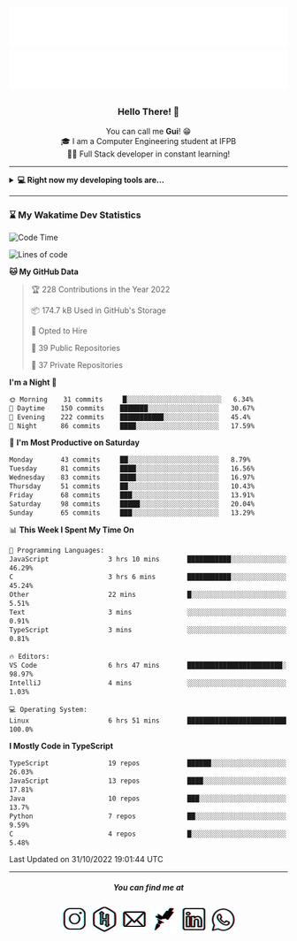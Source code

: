 <h1 align="center">
  <img src="esdrasglitched-4light.svg#gh-light-mode-only" alt="Guilherme Esdras" />
  <img src="esdrasglitched-4dark.svg#gh-dark-mode-only" alt="Guilherme Esdras" />
</h1>

<h3 align='center'> Hello There! 👋 </h3>

<p align="center">
  You can call me <strong>Gui</strong>! 😁 <br/>
  🎓 I am a Computer Engineering student at IFPB <br/>
  👨‍💻 Full Stack developer in constant learning!
</p>

---

<details closed>
  <summary><strong>💻 Right now my developing tools are...</strong></summary>
    <br/>
    <img alt="JavaScript" src="https://img.shields.io/badge/javascript-%23323330.svg?style=for-the-badge&logo=javascript&logoColor=%23F7DF1E"/>
    <img alt="TypeScript" src="https://img.shields.io/badge/typescript-%23007ACC.svg?style=for-the-badge&logo=typescript&logoColor=white"/>
    <img alt="Java" src="https://img.shields.io/badge/java-%23ED8B00.svg?style=for-the-badge&logo=java&logoColor=white"/>
    <br/>
    <img alt="HTML5" src="https://img.shields.io/badge/html5-%23E34F26.svg?style=for-the-badge&logo=html5&logoColor=white"/>
    <img alt="CSS3" src="https://img.shields.io/badge/css3-%231572B6.svg?style=for-the-badge&logo=css3&logoColor=white"/>
    <br/>
    <img alt="React" src="https://img.shields.io/badge/react-%2320232a.svg?style=for-the-badge&logo=react&logoColor=%2361DAFB"/>
    <img alt="Redux" src="https://img.shields.io/badge/redux-%23593d88.svg?style=for-the-badge&logo=redux&logoColor=white"/>
    <br/>
    <img alt="Bootstrap" src="https://img.shields.io/badge/bootstrap-%23563D7C.svg?style=for-the-badge&logo=bootstrap&logoColor=white"/>
    <img alt="SASS" src="https://img.shields.io/badge/SASS-hotpink.svg?style=for-the-badge&logo=SASS&logoColor=white"/>
    <img alt="Webpack" src="https://img.shields.io/badge/webpack-%238DD6F9.svg?style=for-the-badge&logo=webpack&logoColor=black" />
    <br/>
    <img alt="Spring" src="https://img.shields.io/badge/spring-%236DB33F.svg?style=for-the-badge&logo=spring&logoColor=white"/>
    <br/>
    <img alt="Oracle" src ="https://img.shields.io/badge/oracle-%23F00000.svg?style=for-the-badge&logo=oracle&logoColor=white" />
    <img alt="MySQL" src="https://img.shields.io/badge/mysql-%2300f.svg?style=for-the-badge&logo=mysql&logoColor=white"/>
    <br/>
    <img alt="Figma" src="https://img.shields.io/badge/figma-%23F24E1E.svg?style=for-the-badge&logo=figma&logoColor=white"/>
    <img alt="Adobe Photoshop" src="https://img.shields.io/badge/adobephotoshop-%2331A8FF.svg?style=for-the-badge&logo=adobephotoshop&logoColor=white"/>
    <img alt="Adobe Illustrator" src="https://img.shields.io/badge/adobeillustrator-%23FF9A00.svg?style=for-the-badge&logo=adobeillustrator&logoColor=white"/>
    <br/>
    <img alt="Visual Studio Code" src="https://img.shields.io/badge/VisualStudioCode-0078d7.svg?style=for-the-badge&logo=visual-studio-code&logoColor=white"/>
    <img alt="IntelliJ IDEA" src="https://img.shields.io/badge/IntelliJIDEA-000000.svg?style=for-the-badge&logo=intellij-idea&logoColor=white"/>
    <img alt="Eclipse" src="https://img.shields.io/badge/Eclipse-2C2255?style=for-the-badge&logo=eclipse&logoColor=white"/>
    <br/>
    <img alt="Docker" src="https://img.shields.io/badge/docker-%230db7ed.svg?style=for-the-badge&logo=docker&logoColor=white"/>
    <img alt="Postman" src="https://img.shields.io/badge/Postman-FF6C37?style=for-the-badge&logo=postman&logoColor=red" />
</details>

---

<!-- <details closed>
  <summary><strong>⌛ Wakatime Stats</strong></summary>
    <br/>
    <img alt="Gui Esdras's Wakatime Stats this Week" src="https://github-readme-stats.vercel.app/api/wakatime?username=guilhermeesdras" />
</details> -->

### ⌛ My Wakatime Dev Statistics

<!--START_SECTION:waka-->
![Code Time](http://img.shields.io/badge/Code%20Time-1%2C072%20hrs%2037%20mins-blue)

![Lines of code](https://img.shields.io/badge/From%20Hello%20World%20I%27ve%20Written-2%20Million%20lines%20of%20code-blue)

**🐱 My GitHub Data** 

> 🏆 228 Contributions in the Year 2022
 > 
> 📦 174.7 kB Used in GitHub's Storage 
 > 
> 💼 Opted to Hire
 > 
> 📜 39 Public Repositories 
 > 
> 🔑 37 Private Repositories  
 > 
**I'm a Night 🦉** 

```text
🌞 Morning    31 commits     █░░░░░░░░░░░░░░░░░░░░░░░░   6.34% 
🌆 Daytime    150 commits    ███████░░░░░░░░░░░░░░░░░░   30.67% 
🌃 Evening    222 commits    ███████████░░░░░░░░░░░░░░   45.4% 
🌙 Night      86 commits     ████░░░░░░░░░░░░░░░░░░░░░   17.59%

```
📅 **I'm Most Productive on Saturday** 

```text
Monday       43 commits     ██░░░░░░░░░░░░░░░░░░░░░░░   8.79% 
Tuesday      81 commits     ████░░░░░░░░░░░░░░░░░░░░░   16.56% 
Wednesday    83 commits     ████░░░░░░░░░░░░░░░░░░░░░   16.97% 
Thursday     51 commits     ██░░░░░░░░░░░░░░░░░░░░░░░   10.43% 
Friday       68 commits     ███░░░░░░░░░░░░░░░░░░░░░░   13.91% 
Saturday     98 commits     █████░░░░░░░░░░░░░░░░░░░░   20.04% 
Sunday       65 commits     ███░░░░░░░░░░░░░░░░░░░░░░   13.29%

```


📊 **This Week I Spent My Time On** 

```text
💬 Programming Languages: 
JavaScript               3 hrs 10 mins       ███████████░░░░░░░░░░░░░░   46.29% 
C                        3 hrs 6 mins        ███████████░░░░░░░░░░░░░░   45.24% 
Other                    22 mins             █░░░░░░░░░░░░░░░░░░░░░░░░   5.51% 
Text                     3 mins              ░░░░░░░░░░░░░░░░░░░░░░░░░   0.91% 
TypeScript               3 mins              ░░░░░░░░░░░░░░░░░░░░░░░░░   0.81%

🔥 Editors: 
VS Code                  6 hrs 47 mins       ████████████████████████░   98.97% 
IntelliJ                 4 mins              ░░░░░░░░░░░░░░░░░░░░░░░░░   1.03%

💻 Operating System: 
Linux                    6 hrs 51 mins       █████████████████████████   100.0%

```

**I Mostly Code in TypeScript** 

```text
TypeScript               19 repos            ██████░░░░░░░░░░░░░░░░░░░   26.03% 
JavaScript               13 repos            ████░░░░░░░░░░░░░░░░░░░░░   17.81% 
Java                     10 repos            ███░░░░░░░░░░░░░░░░░░░░░░   13.7% 
Python                   7 repos             ██░░░░░░░░░░░░░░░░░░░░░░░   9.59% 
C                        4 repos             █░░░░░░░░░░░░░░░░░░░░░░░░   5.48%

```



 Last Updated on 31/10/2022 19:01:44 UTC
<!--END_SECTION:waka-->

---

<h5 align="center">You can find me at</h5>

<p align="center">
  <a href="http://instagram.com/guilherme_esdras"><img src="icons/ig-g.png"></a>
  <a href="https://www.hackerrank.com/guilherme_esdras"><img src="icons/hr-g.png"></a>
  <a href="mailto:guilherme.esdras@outlook.com"><img src="icons/em-g.png"></a>
  <a href="https://app.rocketseat.com.br/me/guilherme-esdras"><img src="icons/rs-g.png"></a>
  <a href="https://www.linkedin.com/in/guilherme-esdras/"><img src="icons/in-g.png"></a>
  <a href="https://api.whatsapp.com/send?phone=5583987425691&text=Ol%C3%A1!%20Vim%20do%20seu%20perfil%20no%20GitHub.%20%3A)"><img src="icons/wp-g.png" width="48"></a>
</p>
